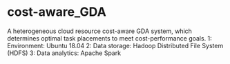# cost-aware_GDA
A heterogeneous cloud resource cost-aware GDA system, which determines optimal task placements to meet cost-performance goals.
1: Environment: Ubuntu 18.04
2: Data storage: Hadoop Distributed File System (HDFS)
3: Data analytics: Apache Spark
